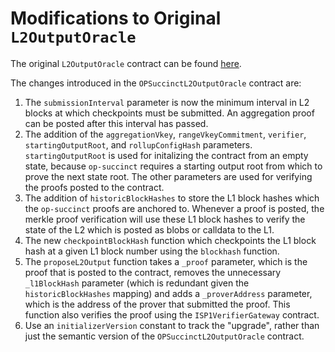 # Modifications to Original `L2OutputOracle`

The original `L2OutputOracle` contract can be found [here](https://github.com/ethereum-optimism/optimism/blob/develop/packages/contracts-bedrock/src/L1/L2OutputOracle.sol).

The changes introduced in the `OPSuccinctL2OutputOracle` contract are:

1. The `submissionInterval` parameter is now the minimum interval in L2 blocks at which checkpoints must be submitted. An aggregation proof can be posted after this interval has passed.
2. The addition of the `aggregationVkey`, `rangeVkeyCommitment`, `verifier`, `startingOutputRoot`, and `rollupConfigHash` parameters. `startingOutputRoot` is used for initalizing the contract from an empty state, because `op-succinct` requires a starting output root from which to prove the next state root. The other parameters are used for verifying the proofs posted to the contract.
3. The addition of `historicBlockHashes` to store the L1 block hashes which the `op-succinct` proofs are anchored to. Whenever a proof is posted, the merkle proof verification will use these L1 block hashes to verify the state of the L2 which is posted as blobs or calldata to the L1.
4. The new `checkpointBlockHash` function which checkpoints the L1 block hash at a given L1 block number using the `blockhash` function.
5. The `proposeL2Output` function takes a `_proof` parameter, which is the proof that is posted to the contract, removes the unnecessary `_l1BlockHash` parameter (which is redundant given the `historicBlockHashes` mapping) and adds a `_proverAddress` parameter, which is the address of the prover that submitted the proof. This function also verifies the proof using the `ISP1VerifierGateway` contract.
6. Use an `initializerVersion` constant to track the "upgrade", rather than just the semantic version of the `OPSuccinctL2OutputOracle` contract.
